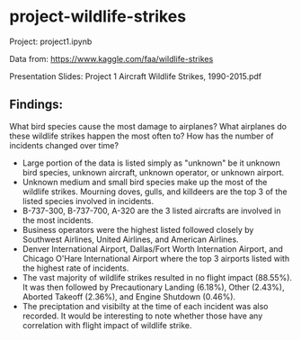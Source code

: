 # project-wildlife-strikes

Project: project1.ipynb

Data from: https://www.kaggle.com/faa/wildlife-strikes

Presentation Slides: Project 1 Aircraft Wildlife Strikes, 1990-2015.pdf


## Findings:

What bird species cause the most damage to airplanes?
What airplanes do these wildlife strikes happen the most often to?
How has the number of incidents changed over time?


- Large portion of the data is listed simply as "unknown" be it unknown bird species, unknown aircraft, unknown operator, or unknown airport.
- Unknown medium and small bird species make up the most of the wildlife strikes. Mourning doves, gulls, and killdeers are the top 3 of the listed species involved in incidents.
- B-737-300, B-737-700, A-320 are the 3 listed aircrafts are involved in the most incidents.
- Business operators were the highest listed followed closely by Southwest Airlines, United Airlines, and American Airlines.
- Denver International Airport, Dallas/Fort Worth Internation Airport, and Chicago O'Hare International Airport where the top 3 airports listed with the highest rate of incidents.
- The vast majority of wildlife strikes resulted in no flight impact (88.55%). It was then followed by Precautionary Landing (6.18%), Other (2.43%), Aborted Takeoff (2.36%), and Engine Shutdown (0.46%).
- The preciptation and visibilty at the time of each incident was also recorded. It would be interesting to note whether those have any correlation with flight impact of wildlife strike.
 



